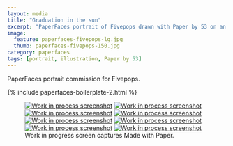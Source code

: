 ```yaml
---
layout: media
title: "Graduation in the sun"
excerpt: "PaperFaces portrait of Fivepops drawn with Paper by 53 on an iPad."
image: 
  feature: paperfaces-fivepops-lg.jpg
  thumb: paperfaces-fivepops-150.jpg
category: paperfaces
tags: [portrait, illustration, Paper by 53]
---
```


PaperFaces portrait commission for Fivepops.

{% include paperfaces-boilerplate-2.html %}

<figure class="third">
	<a href="{{ site.url }}/images/paperfaces-fivepops-process-1-lg.jpg"><img src="{{ site.url }}/images/paperfaces-fivepops-process-1-600.jpg" alt="Work in process screenshot"></a>
	<a href="{{ site.url }}/images/paperfaces-fivepops-process-2-lg.jpg"><img src="{{ site.url }}/images/paperfaces-fivepops-process-2-600.jpg" alt="Work in process screenshot"></a>
	<a href="{{ site.url }}/images/paperfaces-fivepops-process-3-lg.jpg"><img src="{{ site.url }}/images/paperfaces-fivepops-process-3-600.jpg" alt="Work in process screenshot"></a>
	<a href="{{ site.url }}/images/paperfaces-fivepops-process-4-lg.jpg"><img src="{{ site.url }}/images/paperfaces-fivepops-process-4-600.jpg" alt="Work in process screenshot"></a>
	<a href="{{ site.url }}/images/paperfaces-fivepops-process-5-lg.jpg"><img src="{{ site.url }}/images/paperfaces-fivepops-process-5-600.jpg" alt="Work in process screenshot"></a>
	<a href="{{ site.url }}/images/paperfaces-fivepops-process-6-lg.jpg"><img src="{{ site.url }}/images/paperfaces-fivepops-process-6-600.jpg" alt="Work in process screenshot"></a>
	<a href="{{ site.url }}/images/paperfaces-fivepops-process-7-lg.jpg"><img src="{{ site.url }}/images/paperfaces-fivepops-process-7-600.jpg" alt="Work in process screenshot"></a>
	<a href="{{ site.url }}/images/paperfaces-fivepops-process-8-lg.jpg"><img src="{{ site.url }}/images/paperfaces-fivepops-process-8-600.jpg" alt="Work in process screenshot"></a>
	<figcaption>Work in progress screen captures Made with Paper.</figcaption>
</figure>